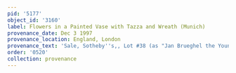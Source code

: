 ```yaml
---
pid: '5177'
object_id: '3160'
label: Flowers in a Painted Vase with Tazza and Wreath (Munich)
provenance_date: Dec 3 1997
provenance_location: England, London
provenance_text: 'Sale, Sotheby''s,, Lot #38 (as "Jan Brueghel the Younger")'
order: '0520'
collection: provenance
---
```

